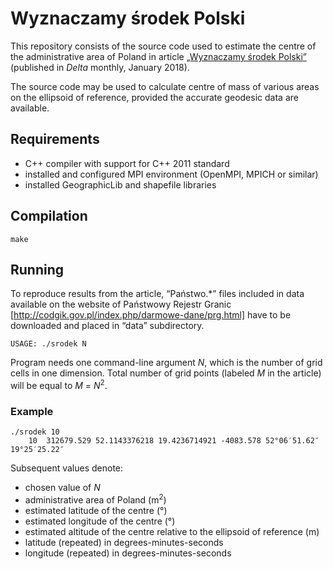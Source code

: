 # Wyznaczamy środek Polski

This repository consists of the source code used to estimate the centre
of the administrative area of Poland in article
[„Wyznaczamy środek Polski”](http://www.deltami.edu.pl/temat/matematyka/zastosowania/2017/12/30/Wyznaczamy_srodek_Polski/)
(published in *Delta* monthly, January 2018).

The source code may be used to calculate centre of mass of various areas
on the ellipsoid of reference, provided the accurate geodesic data
are available.

## Requirements

* C++ compiler with support for C++ 2011 standard
* installed and configured MPI environment (OpenMPI, MPICH or similar)
* installed GeographicLib and shapefile libraries

## Compilation

`make`

## Running

To reproduce results from the article, “Państwo.*” files included in data
available on the website of Państwowy Rejestr Granic [http://codgik.gov.pl/index.php/darmowe-dane/prg.html]
have to be downloaded and placed in “data” subdirectory.

```
USAGE: ./srodek N
```

Program needs one command-line argument *N*, which is the number of grid cells
in one dimension. Total number of grid points (labeled *M* in the article)
will be equal to *M* = *N*<sup>2</sup>.

### Example

```
./srodek 10
    10  312679.529 52.1143376218 19.4236714921 -4083.578 52°06′51.62″ 19°25′25.22″
```

Subsequent values denote:

* chosen value of *N*
* administrative area of Poland (m<sup>2</sup>)
* estimated latitude of the centre (°)
* estimated longitude of the centre (°)
* estimated altitude of the centre relative to the ellipsoid of reference (m)
* latitude (repeated) in degrees-minutes-seconds
* longitude (repeated) in degrees-minutes-seconds
